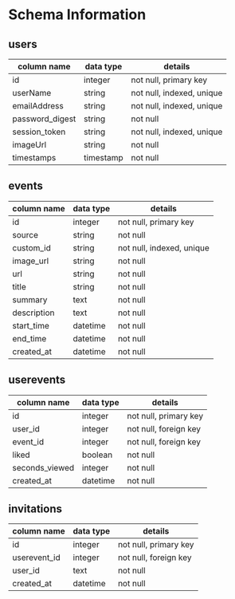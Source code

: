 # Schema Information

## users
column name     | data type | details
----------------|-----------|-----------------------
id              | integer   | not null, primary key
userName        | string    | not null, indexed, unique
emailAddress    | string    | not null, indexed, unique
password_digest | string    | not null
session_token   | string    | not null, indexed, unique
imageUrl        | string    | not null
timestamps      | timestamp | not null

## events
column name     | data type | details
----------------|-----------|-----------------------
id              | integer   | not null, primary key
source          | string    | not null
custom_id       | string    | not null, indexed, unique
image_url       | string    | not null
url             | string    | not null
title           | string    | not null
summary         | text      | not null
description     | text      | not null
start_time      | datetime  | not null
end_time        | datetime  | not null
created_at      | datetime  | not null

## userevents
column name     | data type | details
----------------|-----------|-----------------------
id              | integer   | not null, primary key
user_id         | integer   | not null, foreign key
event_id        | integer   | not null, foreign key
liked           | boolean   | not null
seconds_viewed  | integer   | not null
created_at      | datetime  | not null

## invitations
column name     | data type | details
----------------|-----------|-----------------------
id              | integer   | not null, primary key
userevent_id    | integer   | not null, foreign key
user_id         | text      | not null
created_at      | datetime  | not null
